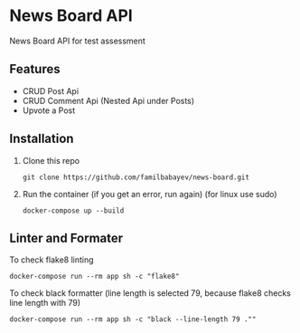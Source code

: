 # News Board API

News Board API for test assessment

## Features
- CRUD Post Api
- CRUD Comment Api (Nested Api under Posts)
- Upvote a Post

## Installation

1. Clone this repo

    `git clone https://github.com/familbabayev/news-board.git`
2. Run the container (if you get an error, run again) (for linux use sudo)
    
    `docker-compose up --build`

## Linter and Formater
To check flake8 linting

`docker-compose run --rm app sh -c "flake8"`

To check black formatter (line length is selected 79, because flake8 checks line length with 79)

`docker-compose run --rm app sh -c "black --line-length 79 .""`
